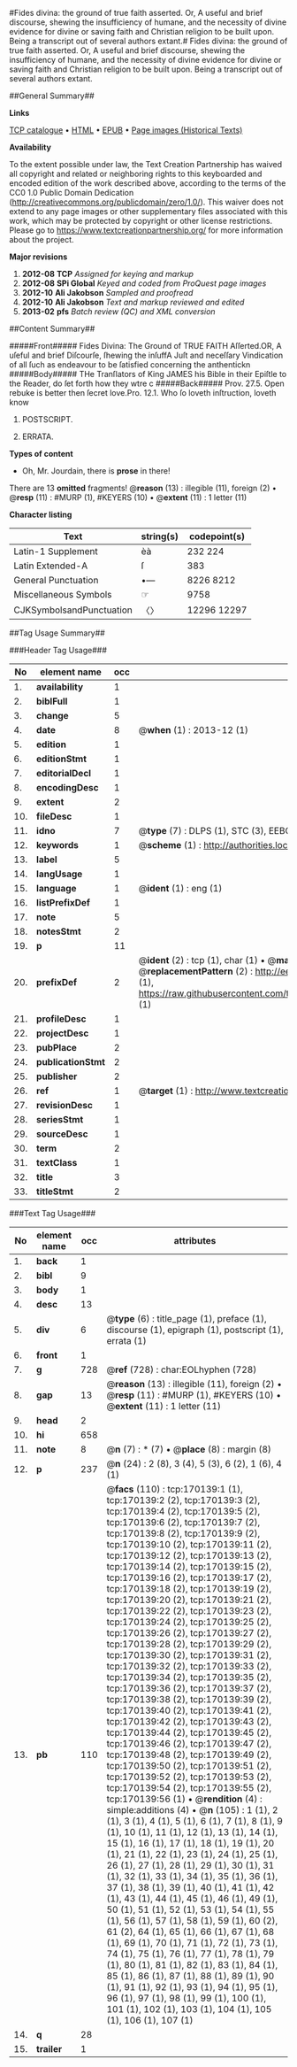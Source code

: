 #Fides divina: the ground of true faith asserted. Or, A useful and brief discourse, shewing the insufficiency of humane, and the necessity of divine evidence for divine or saving faith and Christian religion to be built upon. Being a transcript out of several authors extant.#
Fides divina: the ground of true faith asserted. Or, A useful and brief discourse, shewing the insufficiency of humane, and the necessity of divine evidence for divine or saving faith and Christian religion to be built upon. Being a transcript out of several authors extant.

##General Summary##

**Links**

[TCP catalogue](http://www.ota.ox.ac.uk/tcp/)  • 
[HTML](http://tei.it.ox.ac.uk/tcp/Texts-HTML/free/A96/A96982.html)  • 
[EPUB](http://tei.it.ox.ac.uk/tcp/Texts-EPUB/free/A96/A96982.epub) • 
[Page images (Historical Texts)](https://historicaltexts.jisc.ac.uk/eebo-99867789e)

**Availability**

To the extent possible under law, the Text Creation Partnership has waived all copyright and related or neighboring rights to this keyboarded and encoded edition of the work described above, according to the terms of the CC0 1.0 Public Domain Dedication (http://creativecommons.org/publicdomain/zero/1.0/). This waiver does not extend to any page images or other supplementary files associated with this work, which may be protected by copyright or other license restrictions. Please go to https://www.textcreationpartnership.org/ for more information about the project.

**Major revisions**

1. __2012-08__ __TCP__ *Assigned for keying and markup*
1. __2012-08__ __SPi Global__ *Keyed and coded from ProQuest page images*
1. __2012-10__ __Ali Jakobson__ *Sampled and proofread*
1. __2012-10__ __Ali Jakobson__ *Text and markup reviewed and edited*
1. __2013-02__ __pfs__ *Batch review (QC) and XML conversion*

##Content Summary##

#####Front#####
Fides Divina: The Ground of TRUE FAITH Aſſerted.OR, A uſeful and brief Diſcourſe, ſhewing the inſuffA Juſt and neceſſary Vindication of all ſuch as endeavour to be ſatisfied concerning the anthentickn
#####Body#####
THe Tranſlators of King JAMES his Bible in their Epiſtle to the Reader, do ſet forth how they wtre c
#####Back#####
Prov. 27.5. Open rebuke is better then ſecret love.Pro. 12.1. Who ſo loveth inſtruction, loveth know
1. POSTSCRIPT.

1. ERRATA.

**Types of content**

  * Oh, Mr. Jourdain, there is **prose** in there!

There are 13 **omitted** fragments! 
 @__reason__ (13) : illegible (11), foreign (2)  •  @__resp__ (11) : #MURP (1), #KEYERS (10)  •  @__extent__ (11) : 1 letter (11)

**Character listing**


|Text|string(s)|codepoint(s)|
|---|---|---|
|Latin-1 Supplement|èà|232 224|
|Latin Extended-A|ſ|383|
|General Punctuation|•—|8226 8212|
|Miscellaneous Symbols|☞|9758|
|CJKSymbolsandPunctuation|〈〉|12296 12297|

##Tag Usage Summary##

###Header Tag Usage###

|No|element name|occ|attributes|
|---|---|---|---|
|1.|__availability__|1||
|2.|__biblFull__|1||
|3.|__change__|5||
|4.|__date__|8| @__when__ (1) : 2013-12 (1)|
|5.|__edition__|1||
|6.|__editionStmt__|1||
|7.|__editorialDecl__|1||
|8.|__encodingDesc__|1||
|9.|__extent__|2||
|10.|__fileDesc__|1||
|11.|__idno__|7| @__type__ (7) : DLPS (1), STC (3), EEBO-CITATION (1), PROQUEST (1), VID (1)|
|12.|__keywords__|1| @__scheme__ (1) : http://authorities.loc.gov/ (1)|
|13.|__label__|5||
|14.|__langUsage__|1||
|15.|__language__|1| @__ident__ (1) : eng (1)|
|16.|__listPrefixDef__|1||
|17.|__note__|5||
|18.|__notesStmt__|2||
|19.|__p__|11||
|20.|__prefixDef__|2| @__ident__ (2) : tcp (1), char (1)  •  @__matchPattern__ (2) : ([0-9\-]+):([0-9IVX]+) (1), (.+) (1)  •  @__replacementPattern__ (2) : http://eebo.chadwyck.com/downloadtiff?vid=$1&page=$2 (1), https://raw.githubusercontent.com/textcreationpartnership/Texts/master/tcpchars.xml#$1 (1)|
|21.|__profileDesc__|1||
|22.|__projectDesc__|1||
|23.|__pubPlace__|2||
|24.|__publicationStmt__|2||
|25.|__publisher__|2||
|26.|__ref__|1| @__target__ (1) : http://www.textcreationpartnership.org/docs/. (1)|
|27.|__revisionDesc__|1||
|28.|__seriesStmt__|1||
|29.|__sourceDesc__|1||
|30.|__term__|2||
|31.|__textClass__|1||
|32.|__title__|3||
|33.|__titleStmt__|2||


###Text Tag Usage###

|No|element name|occ|attributes|
|---|---|---|---|
|1.|__back__|1||
|2.|__bibl__|9||
|3.|__body__|1||
|4.|__desc__|13||
|5.|__div__|6| @__type__ (6) : title_page (1), preface (1), discourse (1), epigraph (1), postscript (1), errata (1)|
|6.|__front__|1||
|7.|__g__|728| @__ref__ (728) : char:EOLhyphen (728)|
|8.|__gap__|13| @__reason__ (13) : illegible (11), foreign (2)  •  @__resp__ (11) : #MURP (1), #KEYERS (10)  •  @__extent__ (11) : 1 letter (11)|
|9.|__head__|2||
|10.|__hi__|658||
|11.|__note__|8| @__n__ (7) : * (7)  •  @__place__ (8) : margin (8)|
|12.|__p__|237| @__n__ (24) : 2 (8), 3 (4), 5 (3), 6 (2), 1 (6), 4 (1)|
|13.|__pb__|110| @__facs__ (110) : tcp:170139:1 (1), tcp:170139:2 (2), tcp:170139:3 (2), tcp:170139:4 (2), tcp:170139:5 (2), tcp:170139:6 (2), tcp:170139:7 (2), tcp:170139:8 (2), tcp:170139:9 (2), tcp:170139:10 (2), tcp:170139:11 (2), tcp:170139:12 (2), tcp:170139:13 (2), tcp:170139:14 (2), tcp:170139:15 (2), tcp:170139:16 (2), tcp:170139:17 (2), tcp:170139:18 (2), tcp:170139:19 (2), tcp:170139:20 (2), tcp:170139:21 (2), tcp:170139:22 (2), tcp:170139:23 (2), tcp:170139:24 (2), tcp:170139:25 (2), tcp:170139:26 (2), tcp:170139:27 (2), tcp:170139:28 (2), tcp:170139:29 (2), tcp:170139:30 (2), tcp:170139:31 (2), tcp:170139:32 (2), tcp:170139:33 (2), tcp:170139:34 (2), tcp:170139:35 (2), tcp:170139:36 (2), tcp:170139:37 (2), tcp:170139:38 (2), tcp:170139:39 (2), tcp:170139:40 (2), tcp:170139:41 (2), tcp:170139:42 (2), tcp:170139:43 (2), tcp:170139:44 (2), tcp:170139:45 (2), tcp:170139:46 (2), tcp:170139:47 (2), tcp:170139:48 (2), tcp:170139:49 (2), tcp:170139:50 (2), tcp:170139:51 (2), tcp:170139:52 (2), tcp:170139:53 (2), tcp:170139:54 (2), tcp:170139:55 (2), tcp:170139:56 (1)  •  @__rendition__ (4) : simple:additions (4)  •  @__n__ (105) : 1 (1), 2 (1), 3 (1), 4 (1), 5 (1), 6 (1), 7 (1), 8 (1), 9 (1), 10 (1), 11 (1), 12 (1), 13 (1), 14 (1), 15 (1), 16 (1), 17 (1), 18 (1), 19 (1), 20 (1), 21 (1), 22 (1), 23 (1), 24 (1), 25 (1), 26 (1), 27 (1), 28 (1), 29 (1), 30 (1), 31 (1), 32 (1), 33 (1), 34 (1), 35 (1), 36 (1), 37 (1), 38 (1), 39 (1), 40 (1), 41 (1), 42 (1), 43 (1), 44 (1), 45 (1), 46 (1), 49 (1), 50 (1), 51 (1), 52 (1), 53 (1), 54 (1), 55 (1), 56 (1), 57 (1), 58 (1), 59 (1), 60 (2), 61 (2), 64 (1), 65 (1), 66 (1), 67 (1), 68 (1), 69 (1), 70 (1), 71 (1), 72 (1), 73 (1), 74 (1), 75 (1), 76 (1), 77 (1), 78 (1), 79 (1), 80 (1), 81 (1), 82 (1), 83 (1), 84 (1), 85 (1), 86 (1), 87 (1), 88 (1), 89 (1), 90 (1), 91 (1), 92 (1), 93 (1), 94 (1), 95 (1), 96 (1), 97 (1), 98 (1), 99 (1), 100 (1), 101 (1), 102 (1), 103 (1), 104 (1), 105 (1), 106 (1), 107 (1)|
|14.|__q__|28||
|15.|__trailer__|1||
